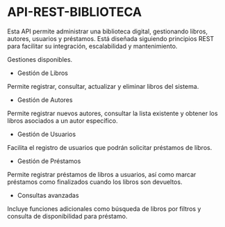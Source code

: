 # API-REST-BIBLIOTECA

Esta API permite administrar una biblioteca digital, gestionando libros, autores, usuarios y préstamos. Está diseñada siguiendo principios REST para facilitar su integración, escalabilidad y mantenimiento.

Gestiones disponibles.

- Gestión de Libros

Permite registrar, consultar, actualizar y eliminar libros del sistema.

- Gestión de Autores

Permite registrar nuevos autores, consultar la lista existente y obtener los libros asociados a un autor específico.

- Gestión de Usuarios

Facilita el registro de usuarios que podrán solicitar préstamos de libros.

- Gestión de Préstamos

Permite registrar préstamos de libros a usuarios, así como marcar préstamos como finalizados cuando los libros son devueltos.

- Consultas avanzadas

Incluye funciones adicionales como búsqueda de libros por filtros y consulta de disponibilidad para préstamo.
